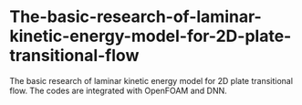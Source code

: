 # The-basic-research-of-laminar-kinetic-energy-model-for-2D-plate-transitional-flow
The basic research of laminar kinetic energy model for 2D plate transitional flow. The codes are integrated with OpenFOAM and DNN.
